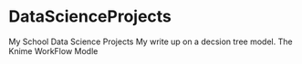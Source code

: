 # DataScienceProjects
My School Data Science Projects
My write up on a decsion tree model.
The Knime WorkFlow Modle
